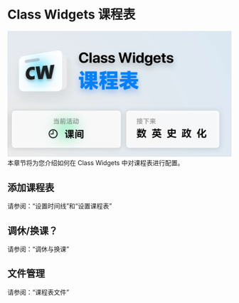 # Class Widgets 课程表
![封面](cs-1.png)
本章节将为您介绍如何在 Class Widgets 中对课程表进行配置。
## 添加课程表
请参阅：“设置时间线”和“设置课程表”
## 调休/换课？
请参阅：“调休与换课”
## 文件管理
请参阅：“课程表文件”